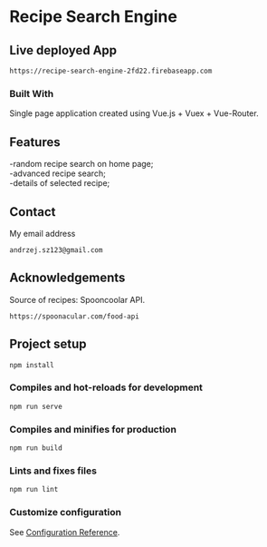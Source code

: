 # Recipe Search Engine

## Live deployed App
```
https://recipe-search-engine-2fd22.firebaseapp.com
```

### Built With

Single page application created using Vue.js + Vuex + Vue-Router.

## Features

-random recipe search on home page;\
-advanced recipe search;\
-details of selected recipe;

## Contact
My email address
```
andrzej.sz123@gmail.com
```

## Acknowledgements

Source of recipes: Spooncoolar API.

```
https://spoonacular.com/food-api
```

## Project setup
```
npm install
```

### Compiles and hot-reloads for development
```
npm run serve
```

### Compiles and minifies for production
```
npm run build
```

### Lints and fixes files
```
npm run lint
```

### Customize configuration
See [Configuration Reference](https://cli.vuejs.org/config/).
